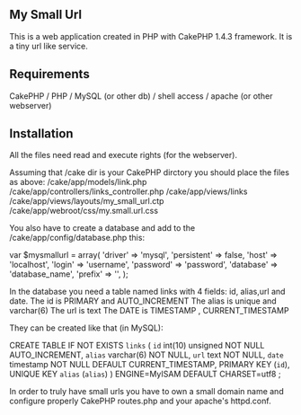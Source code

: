 My Small Url
------------
This is a web application created in PHP with CakePHP 1.4.3 framework.
It is a tiny url like service.

Requirements
------------
CakePHP / PHP / MySQL (or other db) / shell access / apache (or other webserver)

Installation
------------
All the files need read and execute rights (for the webserver).

Assuming that /cake dir is your CakePHP dirctory you should place the files as above:
/cake/app/models/link.php
/cake/app/controllers/links_controller.php
/cake/app/views/links
/cake/app/views/layouts/my_small_url.ctp
/cake/app/webroot/css/my.small.url.css

You also have to create a database and add to the /cake/app/config/database.php this:

var $mysmallurl = array(
		'driver' => 'mysql',
		'persistent' => false,
		'host' => 'localhost',
		'login' => 'username',
		'password' => 'password',
		'database' => 'database_name',
		'prefix' => '',
	);
	
In the database you need a table named links with 4 fields:
id, alias,url and date.
The id is PRIMARY and AUTO_INCREMENT
The alias is unique and varchar(6)
The url is text
The DATE is TIMESTAMP , CURRENT_TIMESTAMP

They can be created like that (in MySQL):
	
CREATE TABLE IF NOT EXISTS `links` (
  `id` int(10) unsigned NOT NULL AUTO_INCREMENT,
  `alias` varchar(6) NOT NULL,
  `url` text NOT NULL,
  `date` timestamp NOT NULL DEFAULT CURRENT_TIMESTAMP,
  PRIMARY KEY (`id`),
  UNIQUE KEY `alias` (`alias`)
) ENGINE=MyISAM  DEFAULT CHARSET=utf8 ;

In order to truly have small urls you have to own a small domain name
and configure properly CakePHP routes.php and your apache's httpd.conf.
